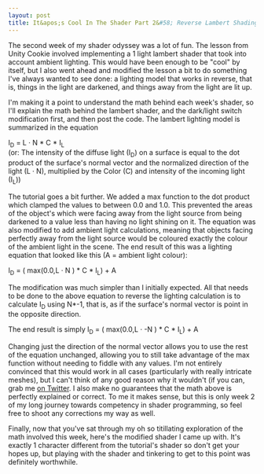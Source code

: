 ```yaml
---
layout: post
title: It&apos;s Cool In The Shader Part 2&#58; Reverse Lambert Shading
---
```


The second week of my shader odyssey was a lot of fun. The lesson from Unity Cookie involved implementing a 1 light lambert shader that took into account ambient lighting. This would have been enough to be "cool" by itself, but I also went ahead and modified the lesson a bit to do something I've always wanted to see done: a lighting model that works in reverse, that is, things in the light are darkened, and things away from the light are lit up.

I'm making it a point to understand the math behind each week's shader, so I'll explain the math behind the lambert shader, and the dark/light switch modification first, and then post the code. The lambert lighting model is summarized in the equation 

I<sub>D</sub> = L &middot; N * C * I<sub>L</sub> <br>
(or: The intensity of the diffuse light (I<sub>D</sub>) on a surface is equal to the dot product of the surface's normal vector and the normalized direction of the light (L  &middot; N), multiplied by the Color (C) and intensity of the incoming light (I<sub>L</sub>))

The tutorial goes a bit further. We added a max function to the dot product which clamped the values to between 0.0 and 1.0. This prevented the areas of the object's which were facing away from the light source from being darkened to a value less than having no light shining on it. The equation was also modified to add ambient light calculations, meaning that objects facing perfectly away from the light source would be coloured exactly the colour of the ambient light in the scene. The end result of this was a lighting equation that looked like this (A = ambient light colour): 

I<sub>D</sub> = ( max(0.0,L &middot; N ) * C * I<sub>L</sub>) + A

The modification was much simpler than I initially expected. All that needs to be done to the above equation to reverse the lighting calculation is to calculate I<sub>D</sub> using N*-1, that is, as if the surface's normal vector is point in the opposite direction. 

The end result is simply I<sub>D</sub> = ( max(0.0,L &middot; -N ) * C * I<sub>L</sub>) + A

Changing just the direction of the normal vector allows you to use the rest of the equation unchanged, allowing you to still take advantage of the max function without needing to fiddle with any values. I'm not entirely convinced that this would work in all cases (particularly with really intricate meshes), but I can't think of any good reason why it wouldn't (if you can, grab me [on Twitter](http://twitter.com/khalladay). I also make no guarantees that the math above is perfectly explained or correct. To me it makes sense, but this is only week 2 of my long journey towards competency in shader programming, so feel free to shoot any corrections my way as well. 

Finally, now that you've sat through my oh so titillating exploration of the math involved this week, here's the modified shader I came up with. It's exactly 1 character different from the tutorial's shader so don't get your hopes up, but playing with the shader and tinkering to get to this point was definitely worthwhile.

<script src="https://gist.github.com/khalladay/d77a2bcd09de1e726906.js" class="gist">&nbsp;</script>
